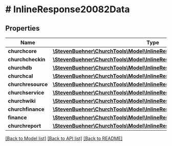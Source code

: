 # # InlineResponse20082Data

## Properties

Name | Type | Description | Notes
------------ | ------------- | ------------- | -------------
**churchcore** | [**\StevenBuehner\ChurchTools\Model\InlineResponse20082DataChurchcore**](InlineResponse20082DataChurchcore.md) |  | [optional]
**churchcheckin** | [**\StevenBuehner\ChurchTools\Model\InlineResponse20082DataChurchcheckin**](InlineResponse20082DataChurchcheckin.md) |  | [optional]
**churchdb** | [**\StevenBuehner\ChurchTools\Model\InlineResponse20082DataChurchdb**](InlineResponse20082DataChurchdb.md) |  | [optional]
**churchcal** | [**\StevenBuehner\ChurchTools\Model\InlineResponse20082DataChurchcal**](InlineResponse20082DataChurchcal.md) |  | [optional]
**churchresource** | [**\StevenBuehner\ChurchTools\Model\InlineResponse20082DataChurchresource**](InlineResponse20082DataChurchresource.md) |  | [optional]
**churchservice** | [**\StevenBuehner\ChurchTools\Model\InlineResponse20082DataChurchservice**](InlineResponse20082DataChurchservice.md) |  | [optional]
**churchwiki** | [**\StevenBuehner\ChurchTools\Model\InlineResponse20082DataChurchwiki**](InlineResponse20082DataChurchwiki.md) |  | [optional]
**churchfinance** | [**\StevenBuehner\ChurchTools\Model\InlineResponse20082DataChurchfinance**](InlineResponse20082DataChurchfinance.md) |  | [optional]
**finance** | [**\StevenBuehner\ChurchTools\Model\InlineResponse20082DataFinance**](InlineResponse20082DataFinance.md) |  | [optional]
**churchreport** | [**\StevenBuehner\ChurchTools\Model\InlineResponse20082DataChurchreport**](InlineResponse20082DataChurchreport.md) |  | [optional]

[[Back to Model list]](../../README.md#models) [[Back to API list]](../../README.md#endpoints) [[Back to README]](../../README.md)
